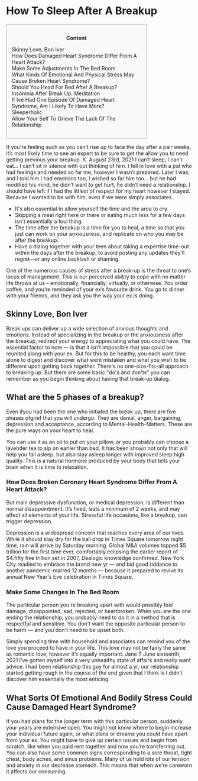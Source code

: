 <h1>How To Sleep After A Breakup</h1>

<div id="toc" style="background: #f9f9f9;border: 1px solid #aaa;display: table;margin-bottom: 1em;padding: 1em;width: 350px;"><p class="toctitle" style="font-weight: 700;text-align: center;">Content</p><ul class="toc_list"><li><a href="#toc-0">Skinny Love, Bon Iver</a></li><li><a href="#toc-1">How Does Damaged Heart Syndrome Differ From A Heart Attack?</a></li><li><a href="#toc-2">Make Some Adjustments In The Bed Room</a></li><li><a href="#toc-3">What Kinds Of Emotional And Physical Stress May Cause Broken Heart Syndrome?</a></li><li><a href="#toc-4">Should You Head For Bed After A Breakup?</a></li><li><a href="#toc-5">Insomnia After Break Up: Meditation</a></li><li><a href="#toc-6">If Ive Had One Episode Of Damaged Heart Syndrome, Am I Likely To Have More?</a></li><li><a href="#toc-7">Sleeperholic</a></li><li><a href="#toc-8">Allow Your Self To Grieve The Lack Of The Relationship</a></li></ul></div>
<p>If you're feeling such as you can’t rise up to face the day after a pair weeks, it’s most likely time to see an expert to be sure to get the allow you to need getting previous your breakup. K. August 23rd, 2021 I can’t sleep, I can’t eat… I can’t sit in silence with out thinking of him. I fell in love with a pal who had feelings and needed so far me, however I wasn’t prepared. Later I was, and I told him I had emotions too, I wished so far him too… but he had modified his mind, he didn’t want to get hurt, he didn’t need a relationship. I should have left if I had the littlest of respect for my heart however I stayed. Because I wanted to be with him, even if we were simply associates.</p>
<ul><li>It's also essential to allow yourself the time and the area to cry.</li><li>Skipping a meal right here or there or eating much less for a few days isn't essentially a foul thing.</li><li>The time after the breakup is a time for you to heal, a time so that you just can work on your anxiousness, and replicate on who you may be after the breakup.</li><li>Have a dialog together with your teen about taking a expertise time-out within the days after the breakup, to avoid posting any updates they’ll regret—or any online backlash or shaming.</li></ul>
<p>One of the numerous causes of stress after a break-up is the threat to one’s locus of management. This is our perceived ability to cope with no matter life throws at us – emotionally, financially, virtually, or otherwise. You order coffee, and you’re reminded of your ex’s favourite drink. You go to dinner with your friends, and they ask you the way your ex is doing.</p>
<h2 id="toc-0">Skinny Love, Bon Iver</h2>
<p>Break ups can deliver up a wide selection of anxious thoughts and emotions. Instead of specializing in the breakup or the anxiousness after the breakup, redirect your energy to appreciating what you could have. The essential factor to note — is that it isn’t impossible that you could be reunited along with your ex. But for this to be healthy, you each want time alone to digest and discover what went mistaken and what you wish to be different upon getting back together. There's no one-size-fits-all approach to breaking up. But there are some basic "do's and don'ts" you can remember as you begin thinking about having that break-up dialog.</p>
<div itemScope itemProp="mainEntity" itemType="https://schema.org/Question">  <div itemProp="name"><h2>What are the 5 phases of a breakup?</h2></div>  <div itemScope itemProp="acceptedAnswer" itemType="https://schema.org/Answer">      <div itemProp="text"><p>Even ifyou had been the one who initiated the break up, there are five phases ofgrief that you will undergo. They are denial, anger, bargaining, depression and acceptance, according to Mental-Health-Matters. These are the pure ways on your heart to heal.</p></div>  </div></div>
<p>You can use it as an oil to put on your pillow, or you probably can choose a lavender tea to sip on earlier than bed. It has been shown not only that will help you fall asleep, but also stay asleep longer with improved sleep high quality. This is a natural hormone produced by your body that tells your brain when it is time to relaxation.</p>
<h3 id="toc-1">How Does Broken Coronary Heart Syndrome Differ From A Heart Attack?</h3>
<p>But main depressive dysfunction, or medical depression, is different than normal disappointment. It’s fixed, lasts a minimum of 2 weeks, and may affect all elements of your life. Stressful life occasions, like a breakup, can trigger depression.</p>

<p>Depression is a widespread concern that reaches every area of our lives. While it should stay dry for the ball drop in Times Square tomorrow night time, rain will arrive by Saturday morning. Global M&A volumes topped $5 trillion for the first time ever, comfortably eclipsing the earlier report of $4.fifty five trillion set in 2007, Dealogic knowledge confirmed. New York City readied to embrace the brand new yr — and bid good riddance to another pandemic-marred 12 months — because it prepared to revive its annual New Year's Eve celebration in Times Square.</p>
<h3 id="toc-2">Make Some Changes In The Bed Room</h3>
<p>The particular person you're breaking apart with would possibly feel damage, disappointed, sad, rejected, or heartbroken. When you are the one ending the relationship, you probably need to do it in a method that is respectful and sensitive. You don't want the opposite particular person to be harm — and you don't need to be upset both.</p>

<p>Simply spending time with household and associates can remind you of the love you proceed to have in your life. This love may not be fairly the same as romantic love, however it’s equally important. Jane T June sixteenth, 2021 I’ve gotten myself into a very unhealthy state of affairs and really want advice. I had been relationship this guy for almost a yr, our relationship started getting rough in the course of the end given that I think is I didn’t discover him essentially the most enticing.</p>
<h2 id="toc-3">What Sorts Of Emotional And Bodily Stress Could Cause Damaged Heart Syndrome?</h2>
<p>If you had plans for the longer term with this particular person, suddenly your years are extensive open. You might not know where to begin increase your individual future again, or what plans or dreams you could have apart from your ex. You might have to give up certain issues and begin from scratch, like when you paid rent together and now you’re transferring out. You can also have some common signs corresponding to a sore throat, tight chest, body aches, and sinus problems. Many of us hold lots of our tension and anxiety in our decrease stomach. This means that when we’re careworn it affects our consuming.</p>
